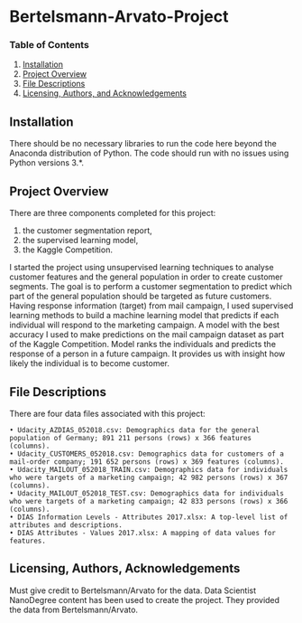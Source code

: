 # Bertelsmann-Arvato-Project


### Table of Contents

1. [Installation](#installation)
2. [Project Overview](#motivation)
3. [File Descriptions](#files)
4. [Licensing, Authors, and Acknowledgements](#licensing)


## Installation <a name="installation"></a>

There should be no necessary libraries to run the code here beyond the Anaconda distribution of Python.  The code should run with no issues using Python versions 3.*.


## Project Overview<a name="motivation"></a>

There are three components completed for this project:

1. the customer segmentation report, 
2. the supervised learning model,
3. the Kaggle Competition.

I started the project using unsupervised learning techniques to analyse customer features and the general population in order to create customer segments. The goal is to perform a customer segmentation to predict which part of the general population should be targeted as future customers.
Having response information (target) from mail campaign, I used supervised learning methods to build a machine learning model that predicts if each individual will respond to the marketing campaign. A model with the best accuracy I used to make predictions on the mail campaign dataset as part of the Kaggle Competition. Model ranks the individuals and predicts the response of a person in a future campaign. It provides us with insight how likely the individual is to become customer.


## File Descriptions<a name="files"></a>

There are four data files associated with this project:

    • Udacity_AZDIAS_052018.csv: Demographics data for the general population of Germany; 891 211 persons (rows) x 366 features (columns).
    • Udacity_CUSTOMERS_052018.csv: Demographics data for customers of a mail-order company; 191 652 persons (rows) x 369 features (columns).
    • Udacity_MAILOUT_052018_TRAIN.csv: Demographics data for individuals who were targets of a marketing campaign; 42 982 persons (rows) x 367 (columns).
    • Udacity_MAILOUT_052018_TEST.csv: Demographics data for individuals who were targets of a marketing campaign; 42 833 persons (rows) x 366 (columns).
    • DIAS Information Levels - Attributes 2017.xlsx: A top-level list of attributes and descriptions.
    • DIAS Attributes - Values 2017.xlsx: A mapping of data values for features.


## Licensing, Authors, Acknowledgements<a name="licensing"></a>

Must give credit to Bertelsmann/Arvato for the data. Data Scientist NanoDegree content has been used to create the project. They provided the data from Bertelsmann/Arvato.

